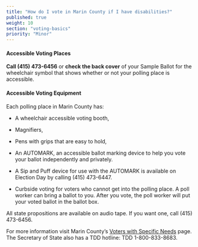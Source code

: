 ```yaml
---
title: "How do I vote in Marin County if I have disabilities?"
published: true
weight: 10
section: "voting-basics"
priority: "Minor"
---
```


#### Accessible Voting Places   

**Call (415) 473-6456** or **check the back cover** of your Sample Ballot for the wheelchair symbol that shows whether or not your polling place is accessible.  

#### Accessible Voting Equipment  

Each polling place in Marin County has:  

- A wheelchair accessible voting booth,  

- Magnifiers,  

- Pens with grips that are easy to hold,  

- An AUTOMARK, an accessible ballot marking device to help you vote your ballot independently and privately.  

- A Sip and Puff device for use with the AUTOMARK is available on Election Day by calling (415) 473-6447.  

- Curbside voting for voters who cannot get into the polling place. A poll worker can bring a ballot to you. After you vote, the poll worker will put your voted ballot in the ballot box.  

All state propositions are available on audio tape. If you want one, call (415) 473-6456.  

For more information visit Marin County’s [Voters with Specific Needs](http://www.marincounty.org/depts/rv/faqs#voterswithspecificneeds) page. The Secretary of State also has a TDD hotline: TDD 1-800-833-8683.  
